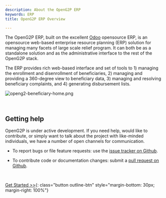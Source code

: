```yaml
---
description: About the OpenG2P ERP
keywords: ERP
title: OpenG2P ERP Overview

---
```


The OpenG2P ERP, built on the excellent [Odoo](https://odoo.com) opensource ERP, is an opensource web-based enterprise resource planning (ERP) solution for managing many facets of large scale relief program. It can both be as a standalone solution and as the administrative interface to the rest of the OpenG2P stack.

The ERP provides rich web-based interface and set of tools to 1) managing the enrollment and disenrollment of beneficiaries, 2) managing and providing a 360-degree view to beneficiary data, 3) managing and resolving beneficiary complaints, and 4) generating disbursement lists.

![openg2-beneficiary-home.png](images/openg2p-beneficiary-home.png)

<br/>

<!-- ## Release notes

To see a detailed list of changes for past and current releases of OpenG2P ERP refer to the
[RELEASE NOTW](./release-notes.md). -->

## Getting help

OpenG2P is under active development. If you need help, would like to
contribute, or simply want to talk about the project with like-minded
individuals, we have a number of open channels for communication.

* To report bugs or file feature requests: use the [issue tracker on Github](https://github.com/openg2p/openg2p-erp/issues).

* To contribute code or documentation changes: submit a [pull request on Github](https://github.com/openg2p/openg2p-erp/pulls).

<br/>

[Get Started >>](install.md){: class="button outline-btn" style="margin-bottom: 30px; margin-right: 100%"}
